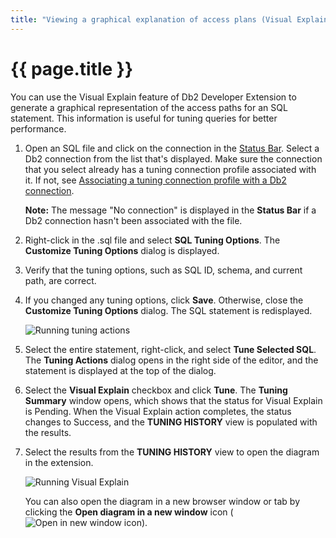 ```yaml
---
title: "Viewing a graphical explanation of access plans (Visual Explain)"
---
```


# {{ page.title }}

You can use the Visual Explain feature of Db2 Developer Extension to generate a graphical representation of the access paths for an SQL statement. This information is useful for tuning queries for better performance.

1. Open an SQL file and click on the connection in the [Status Bar](https://code.visualstudio.com/docs/getstarted/userinterface). Select a Db2 connection from the list that's displayed. Make sure the connection that you select already has a tuning connection profile associated with it. If not, see [Associating a tuning connection profile with a Db2 connection]({{site.baseurl}}/docs/tuning-sql-queries/setting-up-a-basic-tuning-environment.html#associating-a-tuning-connection-profile-with-a-db2-connection).

   **Note:** The message "No connection" is displayed in the **Status Bar** if a Db2 connection hasn't been associated with the file.

2. Right-click in the .sql file and select **SQL Tuning Options**. The **Customize Tuning Options** dialog is displayed. 

3. Verify that the tuning options, such as SQL ID, schema, and current path, are correct.

4. If you changed any tuning options, click **Save**.  Otherwise, close the **Customize Tuning Options** dialog. The SQL statement is redisplayed.

    ![Running tuning actions]({{site.baseurl}}/assets/images/tuning-common-actions.gif)

5. Select the entire statement, right-click, and select **Tune Selected SQL**. The **Tuning Actions** dialog opens in the right side of the editor, and the statement is displayed at the top of the dialog.

6. Select the **Visual Explain** checkbox and click **Tune**. The **Tuning Summary** window opens, which shows that the status for Visual Explain is Pending. When the Visual Explain action completes, the status changes to Success, and the **TUNING HISTORY** view is populated with the results.

7. Select the results from the **TUNING HISTORY** view to open the diagram in the extension.

    ![Running Visual Explain]({{site.baseurl}}/assets/images/tuning-visual-explain.gif)

   You can also open the diagram in a new browser window or tab by clicking the **Open diagram in a new window** icon (![Open in new window icon]({{site.baseurl}}/assets/images/tuning-open-in-new-window-icon.png)).

    
